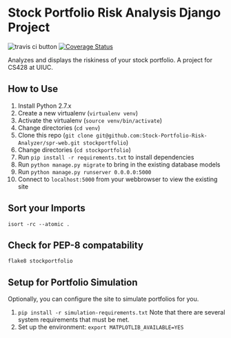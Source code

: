 # Stock Portfolio Risk Analysis Django Project

![travis ci button](https://travis-ci.org/Stock-Portfolio-Risk-Analyzer/spr-web.svg) [![Coverage Status](https://coveralls.io/repos/github/Stock-Portfolio-Risk-Analyzer/spr-web/badge.svg?branch=develop)](https://coveralls.io/github/Stock-Portfolio-Risk-Analyzer/spr-web?branch=develop)

Analyzes and displays the riskiness of your stock portfolio. A project for CS428 at UIUC.

## How to Use

1. Install Python 2.7.x
2. Create a new virtualenv (`virtualenv venv`)
3. Activate the virtualenv (`source venv/bin/activate`)
4. Change directories (`cd venv`)
5. Clone this repo (`git clone git@github.com:Stock-Portfolio-Risk-Analyzer/spr-web.git stockportfolio`)
6. Change directories (`cd stockportfolio`)
7. Run `pip install -r requirements.txt` to install dependencies
8. Run `python manage.py migrate` to bring in the existing database models
9. Run `python manage.py runserver 0.0.0.0:5000`
10. Connect to `localhost:5000` from your webbrowser to view the existing site

## Sort your Imports
`isort -rc --atomic .`

## Check for PEP-8 compatability
`flake8 stockportfolio`

## Setup for Portfolio Simulation

Optionally, you can configure the site to simulate portfolios for you.

1. `pip install -r simulation-requirements.txt`
    Note that there are several system requirements that must be met.
2. Set up the environment: `export MATPLOTLIB_AVAILABLE=YES`
